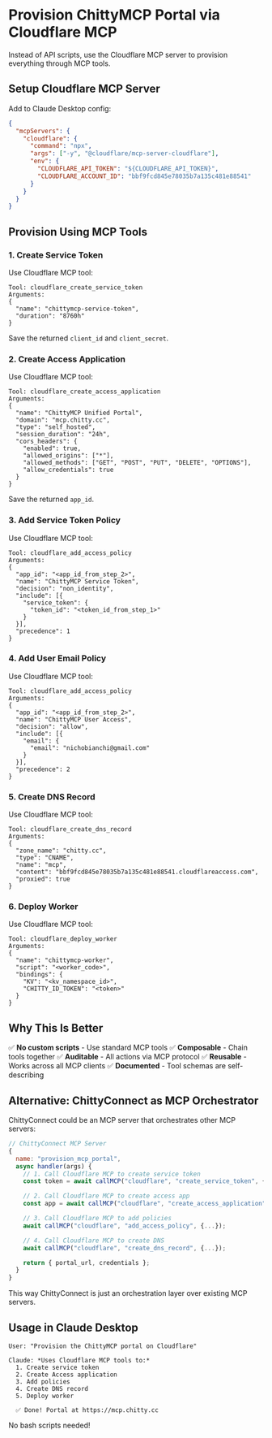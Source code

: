 # Provision ChittyMCP Portal via Cloudflare MCP

Instead of API scripts, use the Cloudflare MCP server to provision everything through MCP tools.

## Setup Cloudflare MCP Server

Add to Claude Desktop config:

```json
{
  "mcpServers": {
    "cloudflare": {
      "command": "npx",
      "args": ["-y", "@cloudflare/mcp-server-cloudflare"],
      "env": {
        "CLOUDFLARE_API_TOKEN": "${CLOUDFLARE_API_TOKEN}",
        "CLOUDFLARE_ACCOUNT_ID": "bbf9fcd845e78035b7a135c481e88541"
      }
    }
  }
}
```

## Provision Using MCP Tools

### 1. Create Service Token

Use Cloudflare MCP tool:
```
Tool: cloudflare_create_service_token
Arguments:
{
  "name": "chittymcp-service-token",
  "duration": "8760h"
}
```

Save the returned `client_id` and `client_secret`.

### 2. Create Access Application

Use Cloudflare MCP tool:
```
Tool: cloudflare_create_access_application
Arguments:
{
  "name": "ChittyMCP Unified Portal",
  "domain": "mcp.chitty.cc",
  "type": "self_hosted",
  "session_duration": "24h",
  "cors_headers": {
    "enabled": true,
    "allowed_origins": ["*"],
    "allowed_methods": ["GET", "POST", "PUT", "DELETE", "OPTIONS"],
    "allow_credentials": true
  }
}
```

Save the returned `app_id`.

### 3. Add Service Token Policy

Use Cloudflare MCP tool:
```
Tool: cloudflare_add_access_policy
Arguments:
{
  "app_id": "<app_id_from_step_2>",
  "name": "ChittyMCP Service Token",
  "decision": "non_identity",
  "include": [{
    "service_token": {
      "token_id": "<token_id_from_step_1>"
    }
  }],
  "precedence": 1
}
```

### 4. Add User Email Policy

Use Cloudflare MCP tool:
```
Tool: cloudflare_add_access_policy
Arguments:
{
  "app_id": "<app_id_from_step_2>",
  "name": "ChittyMCP User Access",
  "decision": "allow",
  "include": [{
    "email": {
      "email": "nichobianchi@gmail.com"
    }
  }],
  "precedence": 2
}
```

### 5. Create DNS Record

Use Cloudflare MCP tool:
```
Tool: cloudflare_create_dns_record
Arguments:
{
  "zone_name": "chitty.cc",
  "type": "CNAME",
  "name": "mcp",
  "content": "bbf9fcd845e78035b7a135c481e88541.cloudflareaccess.com",
  "proxied": true
}
```

### 6. Deploy Worker

Use Cloudflare MCP tool:
```
Tool: cloudflare_deploy_worker
Arguments:
{
  "name": "chittymcp-worker",
  "script": "<worker_code>",
  "bindings": {
    "KV": "<kv_namespace_id>",
    "CHITTY_ID_TOKEN": "<token>"
  }
}
```

## Why This Is Better

✅ **No custom scripts** - Use standard MCP tools
✅ **Composable** - Chain tools together
✅ **Auditable** - All actions via MCP protocol
✅ **Reusable** - Works across all MCP clients
✅ **Documented** - Tool schemas are self-describing

## Alternative: ChittyConnect as MCP Orchestrator

ChittyConnect could be an MCP server that orchestrates other MCP servers:

```javascript
// ChittyConnect MCP Server
{
  name: "provision_mcp_portal",
  async handler(args) {
    // 1. Call Cloudflare MCP to create service token
    const token = await callMCP("cloudflare", "create_service_token", {...});

    // 2. Call Cloudflare MCP to create access app
    const app = await callMCP("cloudflare", "create_access_application", {...});

    // 3. Call Cloudflare MCP to add policies
    await callMCP("cloudflare", "add_access_policy", {...});

    // 4. Call Cloudflare MCP to create DNS
    await callMCP("cloudflare", "create_dns_record", {...});

    return { portal_url, credentials };
  }
}
```

This way ChittyConnect is just an orchestration layer over existing MCP servers.

## Usage in Claude Desktop

```
User: "Provision the ChittyMCP portal on Cloudflare"

Claude: *Uses Cloudflare MCP tools to:*
  1. Create service token
  2. Create Access application
  3. Add policies
  4. Create DNS record
  5. Deploy worker

  ✅ Done! Portal at https://mcp.chitty.cc
```

No bash scripts needed!
